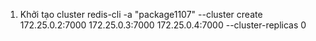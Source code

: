 1. Khởi tạo cluster
redis-cli -a "package1107" --cluster create 172.25.0.2:7000 172.25.0.3:7000 172.25.0.4:7000 --cluster-replicas 0